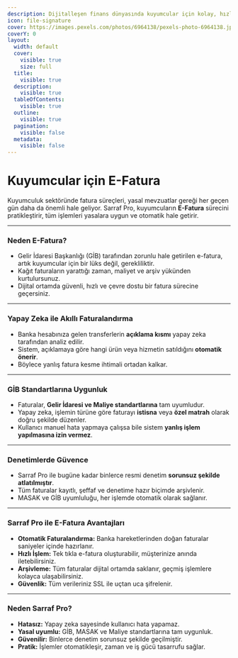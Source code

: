 ```yaml
---
description: Dijitalleşen finans dünyasında kuyumcular için kolay, hızlı ve yasal çözümler
icon: file-signature
cover: https://images.pexels.com/photos/6964138/pexels-photo-6964138.jpeg
coverY: 0
layout:
  width: default
  cover:
    visible: true
    size: full
  title:
    visible: true
  description:
    visible: true
  tableOfContents:
    visible: true
  outline:
    visible: true
  pagination:
    visible: false
  metadata:
    visible: false
---
```


# Kuyumcular için E-Fatura

Kuyumculuk sektöründe fatura süreçleri, yasal mevzuatlar gereği her geçen gün daha da önemli hale geliyor. Sarraf Pro, kuyumcuların **E-Fatura** sürecini pratikleştirir, tüm işlemleri yasalara uygun ve otomatik hale getirir.

***

### Neden E-Fatura?

* Gelir İdaresi Başkanlığı (GİB) tarafından zorunlu hale getirilen e-fatura, artık kuyumcular için bir lüks değil, gerekliliktir.
* Kağıt faturaların yarattığı zaman, maliyet ve arşiv yükünden kurtulursunuz.
* Dijital ortamda güvenli, hızlı ve çevre dostu bir fatura sürecine geçersiniz.

***

### Yapay Zeka ile Akıllı Faturalandırma

* Banka hesabınıza gelen transferlerin **açıklama kısmı** yapay zeka tarafından analiz edilir.
* Sistem, açıklamaya göre hangi ürün veya hizmetin satıldığını **otomatik önerir**.
* Böylece yanlış fatura kesme ihtimali ortadan kalkar.

***

### GİB Standartlarına Uygunluk

* Faturalar, **Gelir İdaresi ve Maliye standartlarına** tam uyumludur.
* Yapay zeka, işlemin türüne göre faturayı **istisna** veya **özel matrah** olarak doğru şekilde düzenler.
* Kullanıcı manuel hata yapmaya çalışsa bile sistem **yanlış işlem yapılmasına izin vermez**.

***

### Denetimlerde Güvence

* Sarraf Pro ile bugüne kadar binlerce resmi denetim **sorunsuz şekilde atlatılmıştır**.
* Tüm faturalar kayıtlı, şeffaf ve denetime hazır biçimde arşivlenir.
* MASAK ve GİB uyumluluğu, her işlemde otomatik olarak sağlanır.

***

### Sarraf Pro ile E-Fatura Avantajları

* **Otomatik Faturalandırma:** Banka hareketlerinden doğan faturalar saniyeler içinde hazırlanır.
* **Hızlı İşlem:** Tek tıkla e-fatura oluşturabilir, müşterinize anında iletebilirsiniz.
* **Arşivleme:** Tüm faturalar dijital ortamda saklanır, geçmiş işlemlere kolayca ulaşabilirsiniz.
* **Güvenlik:** Tüm verileriniz SSL ile uçtan uca şifrelenir.

***

### Neden Sarraf Pro?

* **Hatasız:** Yapay zeka sayesinde kullanıcı hata yapamaz.
* **Yasal uyumlu:** GİB, MASAK ve Maliye standartlarına tam uygunluk.
* **Güvenilir:** Binlerce denetim sorunsuz şekilde geçilmiştir.
* **Pratik:** İşlemler otomatikleşir, zaman ve iş gücü tasarrufu sağlar.
